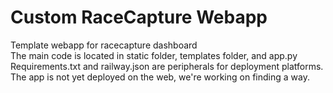 # Custom RaceCapture Webapp
Template webapp for racecapture dashboard  
The main code is located in static folder, templates folder, and app.py  
Requirements.txt and railway.json are peripherals for deployment platforms.  
The app is not yet deployed on the web, we're working on finding a way.
